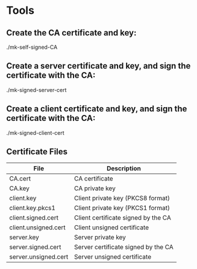 # Tools

## Create the CA certificate and key:

./mk-self-signed-CA

## Create a server certificate and key, and sign the certificate with the CA:

./mk-signed-server-cert

## Create a client certificate and key, and sign the certificate with the CA:

./mk-signed-client-cert

## Certificate Files

| File                 | Description                         |
|----------------------|-------------------------------------|
| CA.cert              | CA certificate                      |
| CA.key               | CA private key                      |
| client.key           | Client private key (PKCS8 format)   |
| client.key.pkcs1     | Client private key (PKCS1 format)   | 
| client.signed.cert   | Client certificate signed by the CA |
| client.unsigned.cert | Client unsigned certificate         |
| server.key           | Server private key                  |
| server.signed.cert   | Server certificate signed by the CA |
| server.unsigned.cert | Server unsigned certificate         |

